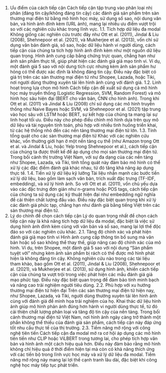 1. Ưu điểm của cách tiếp cận
Cách tiếp cận tập trung vào phân loại nhị phân (đáng tin cậy/không đáng tin cậy) các đánh giá sản phẩm trên sàn thương mại điện tử bằng mô hình học máy, sử dụng số sao, nội dung văn bản, và hình ảnh đính kèm (URL ảnh), mang lại nhiều ưu điểm vượt trội so với các nghiên cứu khác trong lĩnh vực.
1.1. Tích hợp dữ liệu đa modal
Không giống các nghiên cứu trước đây như Ott et al. (2011), Jindal & Liu (2008), Shehnepoor et al. (2021), và Mukherjee et al. (2013), vốn chỉ sử dụng văn bản đánh giá, số sao, hoặc dữ liệu hành vi người dùng, cách tiếp cận của chúng ta tích hợp hình ảnh đính kèm như một nguồn dữ liệu quan trọng. Hình ảnh cung cấp bằng chứng trực quan, chẳng hạn như ảnh sản phẩm thực tế, giúp phát hiện các đánh giá giả mạo tinh vi. Ví dụ, một đánh giá 5 sao với nội dung tích cực nhưng kèm ảnh sản phẩm hư hỏng có thể được xác định là không đáng tin cậy. Điều này đặc biệt có giá trị trên các sàn thương mại điện tử như Shopee, Lazada, hoặc Tiki, nơi người dùng thường xuyên tải lên hình ảnh cùng với đánh giá.
1.2. Linh hoạt trong lựa chọn mô hình
Cách tiếp cận đề xuất sử dụng cả mô hình học máy truyền thống (Logistic Regression, SVM, Random Forest) và mô hình học sâu hiện đại (BERT cho văn bản, CNN cho hình ảnh). Trong khi Ott et al. (2011) và Jindal & Liu (2008) chỉ sử dụng các mô hình truyền thống như Naive Bayes hoặc SVM, và Shehnepoor et al. (2021) tập trung vào học sâu với LSTM hoặc BERT, sự kết hợp của chúng ta mang lại sự linh hoạt tối ưu. Điều này cho phép điều chỉnh mô hình dựa trên quy mô dữ liệu và tài nguyên tính toán, phù hợp với nhiều tình huống triển khai, từ các hệ thống nhỏ đến các nền tảng thương mại điện tử lớn.
1.3. Tính tổng quát cho các sàn thương mại điện tử
Khác với các nghiên cứu khác, vốn thường giới hạn ở một nền tảng cụ thể (như Amazon trong Ott et al. và Jindal & Liu, hoặc Yelp trong Shehnepoor et al.), cách tiếp cận của chúng ta được thiết kế để áp dụng cho mọi sàn thương mại điện tử. Trong bối cảnh thị trường Việt Nam, với sự đa dạng của các nền tảng như Shopee, Lazada, và Tiki, tính tổng quát này đảm bảo mô hình có thể xử lý các đặc điểm đánh giá khác nhau, từ đó tăng khả năng áp dụng thực tế.
1.4. Tiền xử lý dữ liệu kỹ lưỡng
Tài liệu nhấn mạnh các bước tiền xử lý dữ liệu, bao gồm làm sạch văn bản, trích xuất đặc trưng (TF-IDF, embedding), và xử lý hình ảnh. So với Ott et al. (2011), vốn chủ yếu dựa vào các đặc trưng đơn giản như n-grams hoặc POS tags, cách tiếp cận của chúng ta sử dụng các kỹ thuật hiện đại như embedding ngữ nghĩa để cải thiện chất lượng đầu vào. Điều này đặc biệt quan trọng khi xử lý các đánh giá phức tạp, chẳng hạn như đánh giá bằng tiếng Việt trên các sàn thương mại điện tử.
2. Lý do chính để chọn cách tiếp cận
Lý do quan trọng nhất để chọn cách tiếp cận này là khả năng tích hợp dữ liệu đa modal, đặc biệt là việc sử dụng hình ảnh đính kèm cùng với văn bản và số sao, mang lại lợi thế độc đáo so với các nghiên cứu khác.
2.1. Tăng độ chính xác và phát hiện đánh giá giả mạo tinh vi
Hình ảnh cung cấp thông tin bổ sung mà văn bản hoặc số sao không thể thay thế, giúp nâng cao độ chính xác của mô hình. Ví dụ, trên Shopee, một đánh giá 5 sao với nội dung “Sản phẩm tuyệt vời” nhưng kèm ảnh sản phẩm bị rách có thể được mô hình phát hiện là không đáng tin cậy. Không nghiên cứu nào trong các tài liệu tham khảo, bao gồm Ott et al. (2011), Jindal & Liu (2008), Shehnepoor et al. (2021), và Mukherjee et al. (2013), sử dụng hình ảnh, khiến cách tiếp cận của chúng ta vượt trội trong việc phát hiện các mẫu đánh giá giả mạo phức tạp. Điều này đặc biệt quan trọng để đảm bảo tính minh bạch và nâng cao trải nghiệm người tiêu dùng.
2.2. Phù hợp với xu hướng thương mại điện tử hiện đại
Trên các sàn thương mại điện tử hiện nay, như Shopee, Lazada, và Tiki, người dùng thường xuyên tải lên hình ảnh cùng với đánh giá để minh họa trải nghiệm của họ. Khai thác dữ liệu hình ảnh giúp mô hình phản ánh đúng hơn hành vi người dùng thực tế, từ đó cải thiện chất lượng phân loại và tăng độ tin cậy của nền tảng. Trong bối cảnh thương mại điện tử Việt Nam, nơi hình ảnh ngày càng trở thành một phần không thể thiếu của đánh giá sản phẩm, cách tiếp cận này đáp ứng tốt nhu cầu thực tế của thị trường.
2.3. Tiềm năng mở rộng với công nghệ tiên tiến
Cách tiếp cận đa modal mở ra cơ hội áp dụng các mô hình tiên tiến như CLIP hoặc ViLBERT trong tương lai, cho phép tích hợp văn bản và hình ảnh một cách hiệu quả hơn. Điều này đảm bảo rằng mô hình không chỉ hiệu quả ở thời điểm hiện tại mà còn có khả năng thích ứng với các tiến bộ trong lĩnh vực học máy và xử lý dữ liệu đa modal. Tiềm năng mở rộng này mang lại lợi thế cạnh tranh lâu dài, đặc biệt khi công nghệ học máy tiếp tục phát triển.
